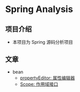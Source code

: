 # Spring Analysis 
## 项目介绍
- 本项目为 Spring 源码分析项目


## 文章
- bean
    - [propertyEditor: 属性编辑器](./docs/beans/propertyEditor/Readme.md)
    - [Scope: 作用域接口](/docs/beans/Scope/Readme.md)